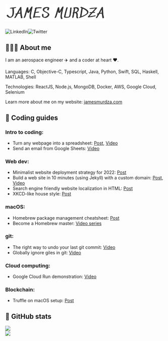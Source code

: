 # <img src="./jamesmurdza.png" alt="James Murdza" width="320" />

<a href="https://www.linkedin.com/in/jamesmurdza/"><img src="https://cdn.icon-icons.com/icons2/2530/PNG/512/linkedin_button_icon_151847.png" height="25" alt="LinkedIn" align="left" /></a>
<a href="https://twitter.com/jamesmurdza"><img src="https://cdn.icon-icons.com/icons2/2530/PNG/512/twitter_button_icon_151835.png" height="25" alt="Twitter" align="left"  /></a>
<br />


## 👨🏼‍💻 About me

I am an aerospace engineer ✈️ and a coder at heart ❤️.

Languages: C, Objective-C, Typescript, Java, Python, Swift, SQL, Haskell, MATLAB, Shell

Technologies: ReactJS, Node.js, MongoDB, Docker, AWS, Google Cloud, Selenium

Learn more about me on my website: [jamesmurdza.com](https://jamesmurdza.com)

## 📓 Coding guides

### Intro to coding:
- Turn any webpage into a spreadsheet: [Post](https://gist.github.com/jamesmurdza/dc4835719af03b3754aad51c37a4414c), [Video](http://www.youtube.com/watch?feature=player_embedded&v=FEkNx7TfmJA)
- Send an email from Google Sheets: [Video](https://youtu.be/tQnnADSqe34)

### Web dev:
- Minimalist website deployment strategy for 2022: [Post](https://gist.github.com/jamesmurdza/2992ca7c300e105185e0d4f404535799)
- Build a web site in 10 minutes (using Jekyll) with a custom domain: [Post](https://gist.github.com/jamesmurdza/40f4f187b06ea140e446082b40f200b7), [Video](http://www.youtube.com/watch?feature=player_embedded&v=lnmF6cjI9bk)
- Search engine friendly website localization in HTML: [Post](https://gist.github.com/jamesmurdza/60f35abea0be215655ce5dcd1f6b6acf)
- XKCD-like house style: [Post](https://gist.github.com/jamesmurdza/358ea01f07df3eddeddd7aa64a82e1dd)

### macOS:
- Homebrew package management cheatsheet: [Post](https://gist.github.com/jamesmurdza/6e5f86bae7d3b3db4201a52045a5e477)
- Become a Homebrew master: [Video series](https://www.youtube.com/playlist?list=PLjr9jgZODm4wI9BgYiTFdoC2tDqjiWcg8)

### git:
- The right way to undo your last git commit: [Video](https://youtu.be/06_0k7ZlOhU)
- Globally ignore giles in git: [Video](https://youtu.be/tnsSiEpPAcI)

### Cloud computing:
- Google Cloud Run demonstration: [Video](https://youtu.be/ehZGqrBFx5Q)

### Blockchain:
- Truffle on macOS setup: [Post](https://gist.github.com/jamesmurdza/e5b5e7c2f211cc264d0f8595e53c5f5d)

## 🐙 GitHub stats

<img src="https://github-readme-stats.vercel.app/api?username=jamesmurdza" align="left" width="425" />
<img src="https://github-readme-stats.vercel.app/api/top-langs/?username=jamesmurdza" align="left" width="255" />
